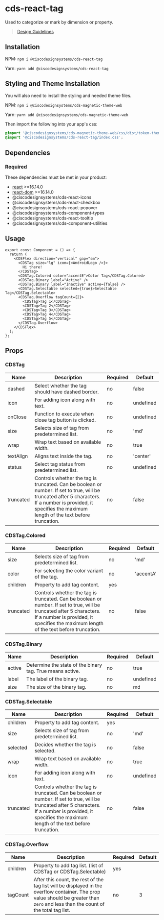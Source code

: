 # cds-react-tag

Used to categorize or mark by dimension or property.

> [Design Guidelines](https://magnetic.cisco.com/0a43ab5cd/p/716124-tag)

## Installation

NPM: `npm i @ciscodesignsystems/cds-react-tag`

Yarn: `yarn add @ciscodesignsystems/cds-react-tag`

## Styling and Theme Installation

You will also need to install the styling and needed theme files.

NPM: `npm i @ciscodesignsystems/cds-magnetic-theme-web`

Yarn: `yarn add @ciscodesignsystems/cds-magnetic-theme-web`

Then import the following into your app's css:

```css
@import '@ciscodesignsystems/cds-magnetic-theme-web/css/dist/token-theme-light-variables.css';
@import '@ciscodesignsystems/cds-react-tag/index.css';
```

## Dependencies

### Required

These dependencies must be met in your product:

- [react](https://www.npmjs.com/package/react) >=16.14.0
- [react-dom](https://www.npmjs.com/package/react-dom) >=16.14.0
- @ciscodesignsystems/cds-react-icons
- @ciscodesignsystems/cds-react-checkbox
- @ciscodesignsystems/cds-react-popover
- @ciscodesignsystems/cds-component-types
- @ciscodesignsystems/cds-react-tooltip
- @ciscodesignsystems/cds-component-utilities

## Usage

```tsx
export const Component = () => {
  return (
    <CDSFlex direction="vertical" gap="sm">
      <CDSTag size="lg" icon={<AndroidLogo />}>
        Hi there!
      </CDSTag>
      <CDSTag.Colored color="accentE">Color Tag</CDSTag.Colored>
      <CDSTag.Binary label="Active" />
      <CDSTag.Binary label="Inactive" active={false} />
      <CDSTag.Selectable selected={true}>Selectable Tag</CDSTag.Selectable>
      <CDSTag.Overflow tagCount={2}>
        <CDSTag>Tag 1</CDSTag>
        <CDSTag>Tag 2</CDSTag>
        <CDSTag>Tag 3</CDSTag>
        <CDSTag>Tag 4</CDSTag>
        <CDSTag>Tag 5</CDSTag>
      </CDSTag.Overflow>
    </CDSFlex>
  );
};
```

## Props

### CDSTag

| Name      | Description                                                                                                                                                                                                    | Required | Default   |
| --------- | -------------------------------------------------------------------------------------------------------------------------------------------------------------------------------------------------------------- | -------- | --------- |
| dashed    | Select whether the tag should have dashed border.                                                                                                                                                              | no       | false     |
| icon      | For adding icon along with text.                                                                                                                                                                               | no       | undefined |
| onClose   | Function to execute when close tag button is clicked.                                                                                                                                                          | no       | undefined |
| size      | Selects size of tag from predetermined list.                                                                                                                                                                   | no       | 'md'      |
| wrap      | Wrap text based on available width.                                                                                                                                                                            | no       | true      |
| textAlign | Aligns text inside the tag.                                                                                                                                                                                    | no       | 'center'  |
| status    | Select tag status from predetermined list.                                                                                                                                                                     | no       | undefined |
| truncated | Controls whether the tag is truncated. Can be boolean or number. If set to true, will be truncated after 5 characters. If a number is provided, it specifies the maximum length of the text before truncation. | no       | false     |

### CDSTag.Colored

| Name      | Description                                                                                                                                                                                                    | Required | Default   |
| --------- | -------------------------------------------------------------------------------------------------------------------------------------------------------------------------------------------------------------- | -------- | --------- |
| size      | Selects size of tag from predetermined list.                                                                                                                                                                   | no       | 'md'      |
| color     | For selecting the color variant of the tag.                                                                                                                                                                    | no       | 'accentA' |
| children  | Property to add tag content.                                                                                                                                                                                   | yes      |           |
| truncated | Controls whether the tag is truncated. Can be boolean or number. If set to true, will be truncated after 5 characters. If a number is provided, it specifies the maximum length of the text before truncation. | no       | false     |

### CDSTag.Binary

| Name   | Description                                               | Required | Default   |
| ------ | --------------------------------------------------------- | -------- | --------- |
| active | Determine the state of the binary tag. True means active. | no       | true      |
| label  | The label of the binary tag.                              | no       | undefined |
| size   | The size of the binary tag.                               | no       | md        |

### CDSTag.Selectable

| Name      | Description                                                                                                                                                                                                    | Required | Default   |
| --------- | -------------------------------------------------------------------------------------------------------------------------------------------------------------------------------------------------------------- | -------- | --------- |
| children  | Property to add tag content.                                                                                                                                                                                   | yes      |           |
| size      | Selects size of tag from predetermined list.                                                                                                                                                                   | no       | 'md'      |
| selected  | Decides whether the tag is selected.                                                                                                                                                                           | no       | false     |
| wrap      | Wrap text based on available width.                                                                                                                                                                            | no       | true      |
| icon      | For adding icon along with text.                                                                                                                                                                               | no       | undefined |
| truncated | Controls whether the tag is truncated. Can be boolean or number. If set to true, will be truncated after 5 characters. If a number is provided, it specifies the maximum length of the text before truncation. | no       | false     |

### CDSTag.Overflow

| Name     | Description                                                                                                                                                                         | Required | Default |
| -------- | ----------------------------------------------------------------------------------------------------------------------------------------------------------------------------------- | -------- | ------- |
| children | Property to add tag list. (list of CDSTag or CDSTag.Selectable)                                                                                                                     | yes      |         |
| tagCount | After this count, the rest of the tag list will be displayed in the overflow container. The prop value should be greater than `zero` and less than the count of the total tag list. | no       | 3       |
